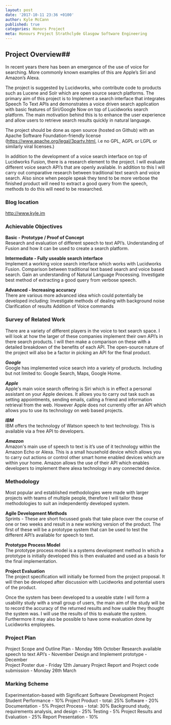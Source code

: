 ```yaml
---
layout: post
date: '2017-10-11 23:36 +0100'
author: Kyle McCann
published: true
categories: Honors Project
meta: Honours Project Strathclyde Glasgow Software Engineering
---
```

## Project Overview##


In recent years there has been an emergence of the use of voice for searching. More commonly known examples of this are Apple’s Siri and Amazon’s Alexa.

The project is suggested by Lucidworks, who contribute code to products such as Lucene and Solr which are open source search platforms. The primary aim of this project is to Implement a search interface that integrates Speech To Text APIs and demonstrates a voice driven search application with basic features of Siri/Google Now on top of Lucidworks search platform. The main motivation behind this is to enhance the user experience and allow users to retrieve search results quickly in natural language.

The project should be done as open source (hosted on Github) with an Apache Software Foundation-friendly license (https://www.apache.org/legal/3party.html, i.e no GPL, AGPL or LGPL or similarly viral licenses.) 

In addition to the development of a voice search interface on top of Lucidworks Fusion, there is a research element to the project. I will evaluate different voice search API’s that are openly available. In addition to this I will carry out comparative research between traditional text search and voice search. Also since when people speak they tend to be more verbose the finished product will need to extract a good query from the speech, methods to do this will need to be researched.

### Blog location
http://www.kyle.im 

### Achievable Objectives
**Basic - Prototype / Proof of Concept**  
Research and evaluation of different speech to text API’s.
Understanding of Fusion and how it can be used to create a search platform.


**Intermediate - Fully useable search interface**  
Implement a working voice search interface which works with Lucidworks Fusion.
Comparison between traditional text based search and voice based search.
Gain an understanding of Natural Language Processing.
Investigate best method of extracting a good query from verbose speech.
                

**Advanced - Increasing accuracy**  
There are various more advanced idea which could potentially be developed including:
Investigate methods of dealing with background noise
Clarification of results
Addition of Voice commands

### Survey of Related Work
There are a variety of different players in the voice to text search space. I will look at how the larger of these companies implement their own API’s in there search products. I will then make a comparison on these with a detailed breakdown of the benefits of each API. The open-source nature of the project will also be a factor in picking an API for the final product.

***Google***  
Google has implemented voice search into a variety of products. Including but not limited to: Google Search, Maps, Google Home.

***Apple***  
Apple's main voice search offering is Siri which is in effect a personal assistant on your Apple devices. It allows you to carry out task such as setting appointments, sending emails, calling a friend and information retrieval from the web. However Apple does not currently offer an API which allows you to use its technology on web based projects.

***IBM***  
IBM offers the technology of Watson speech to text technology. This is available via a free API to developers. 

***Amazon***  
Amazon's main use of speech to text is it’s use of it technology within the Amazon Echo or Alexa. This is a small household device which allows you to carry out actions or control other smart home enabled devices which are within your home. Amazon allows the use of their API which enables developers to implement there alexa technology in any connected device.

### Methodology
Most popular and established methodologies were made with larger projects with teams of multiple people, therefore I will tailor these methodologies to suit an independently developed system.

**Agile Development Methods**  
Sprints - These are short focussed goals that take place over the course of one or two weeks and result in a new working version of the product. The first of these will be a prototype system that can be used to test the different API’s available for speech to text.

**Prototype Process Model**  
The prototype process model is a systems development method In which a prototype is initially developed this is then evaluated and used as a basis for the final implementation. 

**Project Evaluation**  
The project specification will initially be formed from the project proposal. It will then be developed after discussion with Lucidworks and potential users of the product.

Once the system has been developed to a useable state I will form a usability study with a small group of users, the main aim of the study will be to record the accuracy of the returned results and how usable they thought the system was. I will use the results of this to evaluate the system. Furthermore it may also be possible to have some evaluation done by Lucidworks employees.
### Project Plan
Project Scope and Outline Plan - Monday 16th October
Research available speech to text API’s - November 
Design and Implement prototype - December  
Project Poster due - Friday 12th January
Project Report and Project code submission - Monday 26th March 
### Marking Scheme
Experimentation-based with Significant Software Development Project
Student Performance - 10% 
Project Product - total: 25% 
Software - 20%
Documentation - 5% 
Project Process - total: 30% 
Background study, requirements analysis, and design - 25% 
Testing - 5% 
Project Results and Evaluation - 25% 
Report Presentation - 10%
